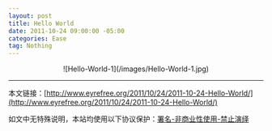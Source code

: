 ```yaml
---
layout: post
title: Hello World
date: 2011-10-24 09:00:00 -05:00
categories: Ease
tag: Nothing
---
```


<center>
![Hello-World-1](/images/Hello-World-1.jpg)
</center>

---
本文链接：[http://www.eyrefree.org/2011/10/24/2011-10-24-Hello-World/](http://www.eyrefree.org/2011/10/24/2011-10-24-Hello-World/)

如文中无特殊说明，本站均使用以下协议保护：[署名-非商业性使用-禁止演绎](http://creativecommons.org/licenses/by-nc-nd/3.0/cn/)